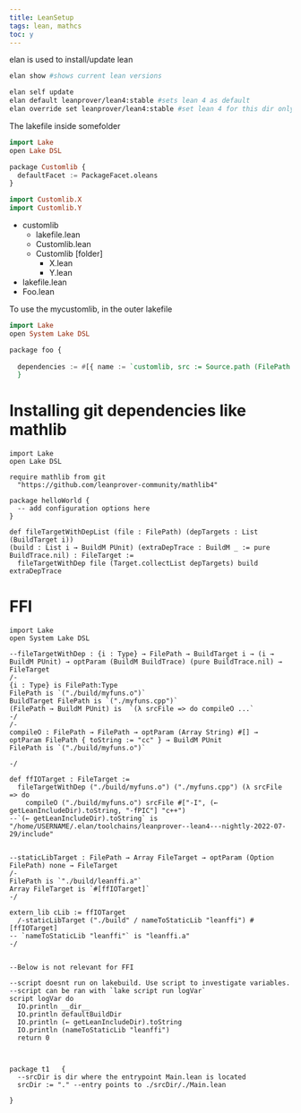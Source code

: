 ```yaml
---
title: LeanSetup
tags: lean, mathcs
toc: y
---
```


elan is used to install/update lean  

```bash
elan show #shows current lean versions
```

```bash
elan self update
elan default leanprover/lean4:stable #sets lean 4 as default
elan override set leanprover/lean4:stable #set lean 4 for this dir only
```


The lakefile inside somefolder

```{.hs filename=lakefile.lean}
import Lake
open Lake DSL

package Customlib {
  defaultFacet := PackageFacet.oleans
}
```

```{.hs filename=Customlib.lean}
import Customlib.X
import Customlib.Y
```

* customlib
  * lakefile.lean
  * Customlib.lean
  * Customlib   [folder]
    * X.lean
    * Y.lean
* lakefile.lean
* Foo.lean

To use the mycustomlib, in the outer lakefile

```{.hs filename=lakefile.lean}
import Lake
open System Lake DSL

package foo {
  
  dependencies := #[{ name := `customlib, src := Source.path (FilePath.mk "customlib") }]
  }
```


# Installing git dependencies like mathlib

```{.hs}
import Lake
open Lake DSL

require mathlib from git 
  "https://github.com/leanprover-community/mathlib4"

package helloWorld {
  -- add configuration options here
}

```


```{.hs}
def fileTargetWithDepList (file : FilePath) (depTargets : List (BuildTarget i))
(build : List i → BuildM PUnit) (extraDepTrace : BuildM _ := pure BuildTrace.nil) : FileTarget :=
  fileTargetWithDep file (Target.collectList depTargets) build extraDepTrace

```

# FFI

```{.hs}
import Lake
open System Lake DSL

--fileTargetWithDep : {i : Type} → FilePath → BuildTarget i → (i → BuildM PUnit) → optParam (BuildM BuildTrace) (pure BuildTrace.nil) → FileTarget
/-
{i : Type} is FilePath:Type
FilePath is `("./build/myfuns.o")`
BuildTarget FilePath is `("./myfuns.cpp")`
(FilePath → BuildM PUnit) is  `(λ srcFile => do compileO ...`
-/
/-
compileO : FilePath → FilePath → optParam (Array String) #[] → optParam FilePath { toString := "cc" } → BuildM PUnit
FilePath is `("./build/myfuns.o")`

-/

def ffIOTarget : FileTarget := 
  fileTargetWithDep ("./build/myfuns.o") ("./myfuns.cpp") (λ srcFile => do
    compileO ("./build/myfuns.o") srcFile #["-I", (← getLeanIncludeDir).toString, "-fPIC"] "c++")
--`(← getLeanIncludeDir).toString` is "/home/USERNAME/.elan/toolchains/leanprover--lean4---nightly-2022-07-29/include"


--staticLibTarget : FilePath → Array FileTarget → optParam (Option FilePath) none → FileTarget
/-
FilePath is `"./build/leanffi.a"`
Array FileTarget is `#[ffIOTarget]`
-/

extern_lib cLib := ffIOTarget
  /-staticLibTarget ("./build" / nameToStaticLib "leanffi") #[ffIOTarget]
-- `nameToStaticLib "leanffi"` is "leanffi.a"
-/


--Below is not relevant for FFI

--script doesnt run on lakebuild. Use script to investigate variables.
--script can be ran with `lake script run logVar`
script logVar do
  IO.println __dir__ 
  IO.println defaultBuildDir
  IO.println (← getLeanIncludeDir).toString 
  IO.println (nameToStaticLib "leanffi")
  return 0



package t1   {
  --srcDir is dir where the entrypoint Main.lean is located
  srcDir := "." --entry points to ./srcDir/./Main.lean
 
}

```